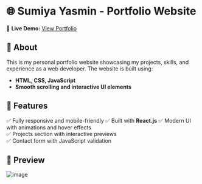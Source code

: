 # 🌐 Sumiya Yasmin - Portfolio Website

🚀 **Live Demo:** [View Portfolio](https://sumiya-yasmin.github.io/portfolio-website-frontend/)  

## 📌 About  
This is my personal portfolio website showcasing my projects, skills, and experience as a web developer. The website is built using:  

- **HTML, CSS, JavaScript**    
- **Smooth scrolling and interactive UI elements**  

## 🎨 Features  
✅ Fully responsive and mobile-friendly
✅ Built with **React.js**
✅ Modern UI with animations and hover effects  
✅ Projects section with interactive previews  
✅ Contact form with JavaScript validation  

## 📸 Preview  
![image](https://github.com/user-attachments/assets/c64df260-6beb-4056-8671-007b15744339)
